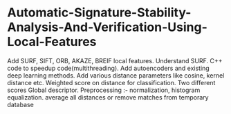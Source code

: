# Automatic-Signature-Stability-Analysis-And-Verification-Using-Local-Features
  Add SURF, SIFT, ORB, AKAZE, BREIF local features.
  Understand SURF.
  C++ code to speedup code(multithreading).
  Add autoencoders and existing deep learning methods.
  Add various distance parameters like cosine, kernel distance etc.
  Weighted score on distance for classification. Two different scores
 	Global descriptor. 
  Preprocessing :- normalization, histogram equalization.
  average all distances or remove matches from temporary database
